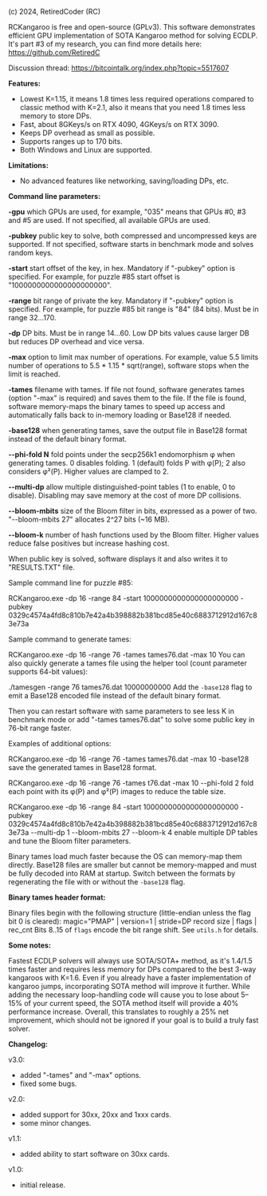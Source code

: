 (c) 2024, RetiredCoder (RC)

RCKangaroo is free and open-source (GPLv3).
This software demonstrates efficient GPU implementation of SOTA Kangaroo method for solving ECDLP. 
It's part #3 of my research, you can find more details here: https://github.com/RetiredC

Discussion thread: https://bitcointalk.org/index.php?topic=5517607

<b>Features:</b>

- Lowest K=1.15, it means 1.8 times less required operations compared to classic method with K=2.1, also it means that you need 1.8 times less memory to store DPs.
- Fast, about 8GKeys/s on RTX 4090, 4GKeys/s on RTX 3090.
- Keeps DP overhead as small as possible.
- Supports ranges up to 170 bits.
- Both Windows and Linux are supported.

<b>Limitations:</b>

- No advanced features like networking, saving/loading DPs, etc.

<b>Command line parameters:</b>

<b>-gpu</b>		which GPUs are used, for example, "035" means that GPUs #0, #3 and #5 are used. If not specified, all available GPUs are used. 

<b>-pubkey</b>		public key to solve, both compressed and uncompressed keys are supported. If not specified, software starts in benchmark mode and solves random keys. 

<b>-start</b>		start offset of the key, in hex. Mandatory if "-pubkey" option is specified. For example, for puzzle #85 start offset is "1000000000000000000000". 

<b>-range</b>		bit range of private the key. Mandatory if "-pubkey" option is specified. For example, for puzzle #85 bit range is "84" (84 bits). Must be in range 32...170. 

<b>-dp</b>		DP bits. Must be in range 14...60. Low DP bits values cause larger DB but reduces DP overhead and vice versa. 

<b>-max</b>		option to limit max number of operations. For example, value 5.5 limits number of operations to 5.5 * 1.15 * sqrt(range), software stops when the limit is reached. 

<b>-tames</b>           filename with tames. If file not found, software generates tames (option "-max" is required) and saves them to the file. If the file is found, software memory-maps the binary tames to speed up access and automatically falls back to in-memory loading or Base128 if needed.

<b>-base128</b>        when generating tames, save the output file in Base128 format instead of the default binary format.

<b>--phi-fold N</b>    fold points under the secp256k1 endomorphism φ when generating tames. 0 disables folding. 1 (default) folds P with φ(P); 2 also considers φ²(P). Higher values are clamped to 2.

<b>--multi-dp</b>      allow multiple distinguished-point tables (1 to enable, 0 to disable). Disabling may save memory at the cost of more DP collisions.

<b>--bloom-mbits</b>   size of the Bloom filter in bits, expressed as a power of two. "--bloom-mbits 27" allocates 2^27 bits (~16 MB).

<b>--bloom-k</b>       number of hash functions used by the Bloom filter. Higher values reduce false positives but increase hashing cost.

When public key is solved, software displays it and also writes it to "RESULTS.TXT" file. 

Sample command line for puzzle #85:

RCKangaroo.exe -dp 16 -range 84 -start 1000000000000000000000 -pubkey 0329c4574a4fd8c810b7e42a4b398882b381bcd85e40c6883712912d167c83e73a

Sample command to generate tames:

RCKangaroo.exe -dp 16 -range 76 -tames tames76.dat -max 10
You can also quickly generate a tames file using the helper tool (count parameter supports 64-bit values):

./tamesgen -range 76 tames76.dat 10000000000
Add the <code>-base128</code> flag to emit a Base128 encoded file instead of the default binary format.

Then you can restart software with same parameters to see less K in benchmark mode or add "-tames tames76.dat" to solve some public key in 76-bit range faster.

Examples of additional options:

RCKangaroo.exe -dp 16 -range 76 -tames tames76.dat -max 10 -base128
  save the generated tames in Base128 format.

RCKangaroo.exe -dp 16 -range 76 -tames t76.dat -max 10 --phi-fold 2
  fold each point with its φ(P) and φ²(P) images to reduce the table size.

RCKangaroo.exe -dp 16 -range 84 -start 1000000000000000000000 -pubkey 0329c4574a4fd8c810b7e42a4b398882b381bcd85e40c6883712912d167c83e73a --multi-dp 1 --bloom-mbits 27 --bloom-k 4
  enable multiple DP tables and tune the Bloom filter parameters.

Binary tames load much faster because the OS can memory-map them directly. Base128 files are smaller but cannot be memory-mapped and must be fully decoded into RAM at
startup. Switch between the formats by regenerating the file with or without the <code>-base128</code> flag.

<b>Binary tames header format:</b>

Binary files begin with the following structure (little-endian unless the flag bit 0 is cleared):
magic="PMAP" | version=1 | stride=DP record size | flags | rec_cnt
Bits 8..15 of <code>flags</code> encode the bit range shift. See <code>utils.h</code> for details.

<b>Some notes:</b>

Fastest ECDLP solvers will always use SOTA/SOTA+ method, as it's 1.4/1.5 times faster and requires less memory for DPs compared to the best 3-way kangaroos with K=1.6. 
Even if you already have a faster implementation of kangaroo jumps, incorporating SOTA method will improve it further. 
While adding the necessary loop-handling code will cause you to lose about 5–15% of your current speed, the SOTA method itself will provide a 40% performance increase. 
Overall, this translates to roughly a 25% net improvement, which should not be ignored if your goal is to build a truly fast solver. 


<b>Changelog:</b>

v3.0:

- added "-tames" and "-max" options.
- fixed some bugs.

v2.0:

- added support for 30xx, 20xx and 1xxx cards.
- some minor changes.

v1.1:

- added ability to start software on 30xx cards.

v1.0:

- initial release.
